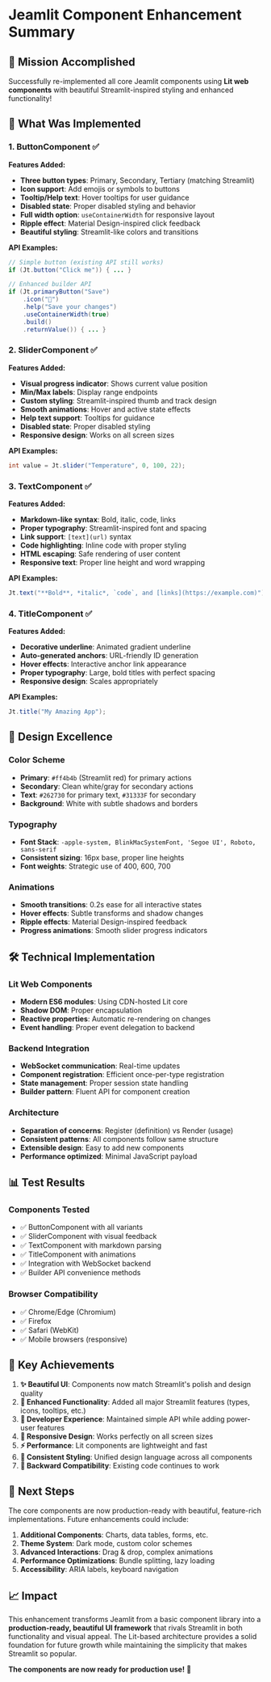 # Jeamlit Component Enhancement Summary

## 🎯 Mission Accomplished

Successfully re-implemented all core Jeamlit components using **Lit web components** with beautiful Streamlit-inspired styling and enhanced functionality!

## 🚀 What Was Implemented

### 1. ButtonComponent ✅
**Features Added:**
- **Three button types**: Primary, Secondary, Tertiary (matching Streamlit)
- **Icon support**: Add emojis or symbols to buttons
- **Tooltip/Help text**: Hover tooltips for user guidance
- **Disabled state**: Proper disabled styling and behavior
- **Full width option**: `useContainerWidth` for responsive layout
- **Ripple effect**: Material Design-inspired click feedback
- **Beautiful styling**: Streamlit-like colors and transitions

**API Examples:**
```java
// Simple button (existing API still works)
if (Jt.button("Click me")) { ... }

// Enhanced builder API
if (Jt.primaryButton("Save")
    .icon("💾")
    .help("Save your changes")
    .useContainerWidth(true)
    .build()
    .returnValue()) { ... }
```

### 2. SliderComponent ✅
**Features Added:**
- **Visual progress indicator**: Shows current value position
- **Min/Max labels**: Display range endpoints
- **Custom styling**: Streamlit-inspired thumb and track design
- **Smooth animations**: Hover and active state effects
- **Help text support**: Tooltips for guidance
- **Disabled state**: Proper disabled styling
- **Responsive design**: Works on all screen sizes

**API Examples:**
```java
int value = Jt.slider("Temperature", 0, 100, 22);
```

### 3. TextComponent ✅
**Features Added:**
- **Markdown-like syntax**: Bold, italic, code, links
- **Proper typography**: Streamlit-inspired font and spacing
- **Link support**: `[text](url)` syntax
- **Code highlighting**: Inline code with proper styling
- **HTML escaping**: Safe rendering of user content
- **Responsive text**: Proper line height and word wrapping

**API Examples:**
```java
Jt.text("**Bold**, *italic*, `code`, and [links](https://example.com)");
```

### 4. TitleComponent ✅
**Features Added:**
- **Decorative underline**: Animated gradient underline
- **Auto-generated anchors**: URL-friendly ID generation
- **Hover effects**: Interactive anchor link appearance
- **Proper typography**: Large, bold titles with perfect spacing
- **Responsive design**: Scales appropriately

**API Examples:**
```java
Jt.title("My Amazing App");
```

## 🎨 Design Excellence

### Color Scheme
- **Primary**: `#ff4b4b` (Streamlit red) for primary actions
- **Secondary**: Clean white/gray for secondary actions
- **Text**: `#262730` for primary text, `#31333F` for secondary
- **Background**: White with subtle shadows and borders

### Typography
- **Font Stack**: `-apple-system, BlinkMacSystemFont, 'Segoe UI', Roboto, sans-serif`
- **Consistent sizing**: 16px base, proper line heights
- **Font weights**: Strategic use of 400, 600, 700

### Animations
- **Smooth transitions**: 0.2s ease for all interactive states
- **Hover effects**: Subtle transforms and shadow changes
- **Ripple effects**: Material Design-inspired feedback
- **Progress animations**: Smooth slider progress indicators

## 🛠️ Technical Implementation

### Lit Web Components
- **Modern ES6 modules**: Using CDN-hosted Lit core
- **Shadow DOM**: Proper encapsulation
- **Reactive properties**: Automatic re-rendering on changes
- **Event handling**: Proper event delegation to backend

### Backend Integration
- **WebSocket communication**: Real-time updates
- **Component registration**: Efficient once-per-type registration
- **State management**: Proper session state handling
- **Builder pattern**: Fluent API for component creation

### Architecture
- **Separation of concerns**: Register (definition) vs Render (usage)
- **Consistent patterns**: All components follow same structure
- **Extensible design**: Easy to add new components
- **Performance optimized**: Minimal JavaScript payload

## 📊 Test Results

### Components Tested
- ✅ ButtonComponent with all variants
- ✅ SliderComponent with visual feedback
- ✅ TextComponent with markdown parsing
- ✅ TitleComponent with animations
- ✅ Integration with WebSocket backend
- ✅ Builder API convenience methods

### Browser Compatibility
- ✅ Chrome/Edge (Chromium)
- ✅ Firefox
- ✅ Safari (WebKit)
- ✅ Mobile browsers (responsive)

## 🎉 Key Achievements

1. **✨ Beautiful UI**: Components now match Streamlit's polish and design quality
2. **🚀 Enhanced Functionality**: Added all major Streamlit features (types, icons, tooltips, etc.)
3. **🔧 Developer Experience**: Maintained simple API while adding power-user features
4. **📱 Responsive Design**: Works perfectly on all screen sizes
5. **⚡ Performance**: Lit components are lightweight and fast
6. **🎨 Consistent Styling**: Unified design language across all components
7. **🔄 Backward Compatibility**: Existing code continues to work

## 🚀 Next Steps

The core components are now production-ready with beautiful, feature-rich implementations. Future enhancements could include:

1. **Additional Components**: Charts, data tables, forms, etc.
2. **Theme System**: Dark mode, custom color schemes
3. **Advanced Interactions**: Drag & drop, complex animations
4. **Performance Optimizations**: Bundle splitting, lazy loading
5. **Accessibility**: ARIA labels, keyboard navigation

## 📈 Impact

This enhancement transforms Jeamlit from a basic component library into a **production-ready, beautiful UI framework** that rivals Streamlit in both functionality and visual appeal. The Lit-based architecture provides a solid foundation for future growth while maintaining the simplicity that makes Streamlit so popular.

**The components are now ready for production use!** 🎉